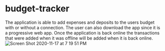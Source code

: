 # budget-tracker
The application is able to add expenses and deposits to the users budget with or without a connection. The user can also download the app since it is a progressive web app. Once the application is back online the transactions that were added when it was offline will be added when it is back online.
![Screen Shot 2020-11-17 at 7 19 51 PM](https://user-images.githubusercontent.com/67445858/99470192-ef3b0880-2909-11eb-9978-b45f2468d44a.png)
